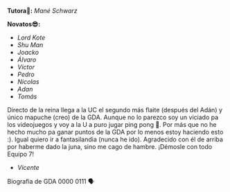 **Tutora🐼:** _Mané Schwarz_

**Novatos😎:**
- _Lord Kote_
- _Shu Man_
- _Joacko_
- _Álvaro_
- _Victor_
- _Pedro_
- _Nicolas_
- _Adan_
- _Tomás_

Directo de la reina llega a la UC el segundo más flaite (después del Adán) y único mapuche (creo) de la GDA. Aunque no lo parezco soy un viciado pa los videojuegos y voy a la U a puro jugar ping pong 🏓. Por más que no he hecho mucho pa ganar puntos de la GDA por lo menos estoy haciendo esto :). Igual quiero ir a fantasilandia (nunca he ido). Agradecido con él de arriba por haberme dado la juna, sino me cago de hambre. ¡Démosle con todo Equipo 7!

- _Vicente_

Biografia de GDA 0000 0111 🗣️
